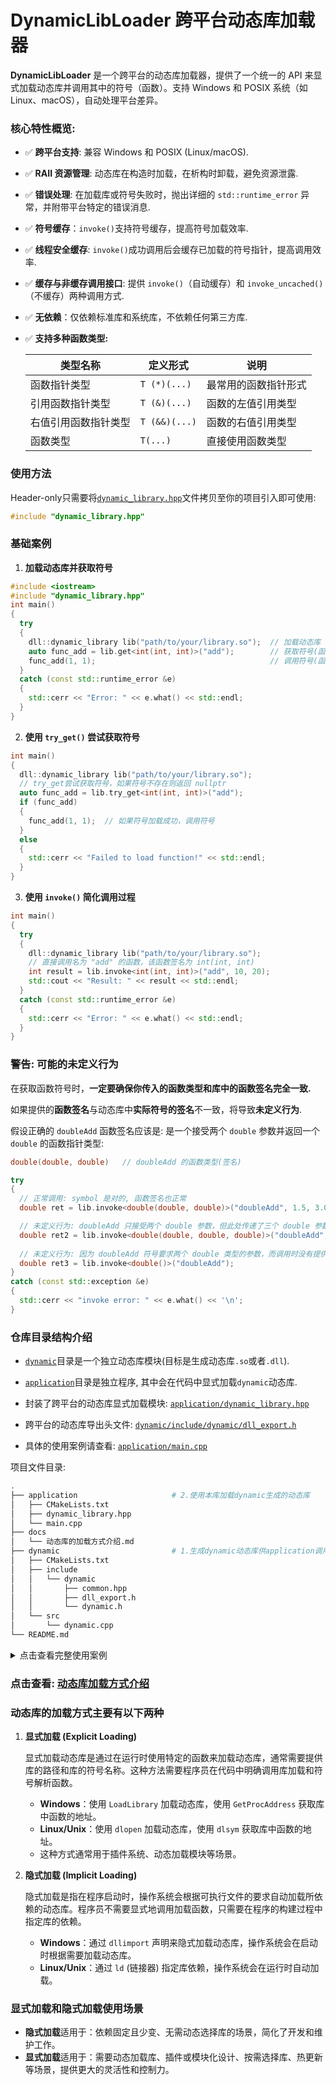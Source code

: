 # DynamicLibLoader 跨平台动态库加载器

**DynamicLibLoader** 是一个跨平台的动态库加载器，提供了一个统一的 API 来显式加载动态库并调用其中的符号（函数）。支持 Windows 和 POSIX 系统（如 Linux、macOS），自动处理平台差异。

### 核心特性概览:

- ✅ **跨平台支持**: 兼容 Windows 和 POSIX (Linux/macOS).

- ✅ **RAII 资源管理**: 动态库在构造时加载，在析构时卸载，避免资源泄露.

- ✅ **错误处理**:  在加载库或符号失败时，抛出详细的 `std::runtime_error` 异常，并附带平台特定的错误消息.

- ✅ **符号缓存**：`invoke()`支持符号缓存，提高符号加载效率.

- ✅ **线程安全缓存**: `invoke()`成功调用后会缓存已加载的符号指针，提高调用效率.

- ✅ **缓存与非缓存调用接口**: 提供 `invoke()`（自动缓存）和 `invoke_uncached()`（不缓存）两种调用方式.

- ✅ **无依赖**：仅依赖标准库和系统库，不依赖任何第三方库.

- ✅ **支持多种函数类型:**

  | 类型名称             | 定义形式      | 说明                 |
  | -------------------- | ------------- | -------------------- |
  | 函数指针类型         | `T (*)(...)`  | 最常用的函数指针形式 |
  | 引用函数指针类型     | `T (&)(...)`  | 函数的左值引用类型   |
  | 右值引用函数指针类型 | `T (&&)(...)` | 函数的右值引用类型   |
  | 函数类型             | `T(...)`      | 直接使用函数类型     |

### 使用方法

Header-only只需要将[`dynamic_library.hpp`](./application/dynamic_library.hpp)文件拷贝至你的项目引入即可使用:

```cpp
#include "dynamic_library.hpp"
```

### 基础案例

1. **加载动态库并获取符号**

```cpp
#include <iostream>
#include "dynamic_library.hpp"
int main()
{
  try
  {
    dll::dynamic_library lib("path/to/your/library.so");  // 加载动态库
    auto func_add = lib.get<int(int, int)>("add");        // 获取符号(函数),此符号必须在库中存在
    func_add(1, 1);                                       // 调用符号(函数)
  }
  catch (const std::runtime_error &e)
  {
    std::cerr << "Error: " << e.what() << std::endl;
  }
}
```

2. **使用 `try_get()` 尝试获取符号**

```cpp
int main()
{
  dll::dynamic_library lib("path/to/your/library.so");
  // try_get尝试获取符号，如果符号不存在则返回 nullptr
  auto func_add = lib.try_get<int(int, int)>("add");
  if (func_add)
  {
    func_add(1, 1);  // 如果符号加载成功，调用符号
  }
  else
  {
    std::cerr << "Failed to load function!" << std::endl;
  }
}
```

3. **使用 `invoke()` 简化调用过程**

```cpp
int main()
{
  try
  {
    dll::dynamic_library lib("path/to/your/library.so");
    // 直接调用名为 "add" 的函数，该函数签名为 int(int, int)
    int result = lib.invoke<int(int, int)>("add", 10, 20);
    std::cout << "Result: " << result << std::endl;
  }
  catch (const std::runtime_error &e)
  {
    std::cerr << "Error: " << e.what() << std::endl;
  }
}
```

### 警告: 可能的未定义行为

在获取函数符号时，**一定要确保你传入的函数类型和库中的函数签名完全一致.**

如果提供的**函数签名**与动态库中**实际符号的签名**不一致，将导致**未定义行为**.

假设正确的 `doubleAdd` 函数签名应该是: 是一个接受两个 `double` 参数并返回一个 `double` 的函数指针类型:

```cpp
double(double, double)   // doubleAdd 的函数类型(签名)
```

```cpp
try
{
  // 正常调用: symbol 是对的, 函数签名也正常
  double ret = lib.invoke<double(double, double)>("doubleAdd", 1.5, 3.0);

  // 未定义行为: doubleAdd 只接受两个 double 参数，但此处传递了三个 double 参数，这会导致未定义行为
  double ret2 = lib.invoke<double(double, double, double)>("doubleAdd", 1.5, 3.0, 1.0);
    
  // 未定义行为: 因为 doubleAdd 符号要求两个 double 类型的参数，而调用时没有提供任何参数
  double ret3 = lib.invoke<double()>("doubleAdd");
}
catch (const std::exception &e)
{
  std::cerr << "invoke error: " << e.what() << '\n';
}
```

### 仓库目录结构介绍

- [`dynamic`](dynamic/)目录是一个独立动态库模块(目标是生成动态库`.so`或者`.dll`).
- [`application`](application/)目录是独立程序, 其中会在代码中显式加载`dynamic`动态库.

- 封装了跨平台的动态库显式加载模块: [`application/dynamic_library.hpp`](./application/dynamic_library.hpp)
- 跨平台的动态库导出头文件: [`dynamic/include/dynamic/dll_export.h`](./dynamic/include/dynamic/dll_export.h)
- 具体的使用案例请查看:  [`application/main.cpp`](./application/main.cpp)

项目文件目录:

```sh
.
├── application                     # 2.使用本库加载dynamic生成的动态库
│   ├── CMakeLists.txt
│   ├── dynamic_library.hpp
│   └── main.cpp
├── docs
│   └── 动态库的加载方式介绍.md
├── dynamic                         # 1.生成dynamic动态库供application调用
│   ├── CMakeLists.txt
│   ├── include
│   │   └── dynamic
│   │       ├── common.hpp
│   │       ├── dll_export.h
│   │       └── dynamic.h
│   └── src
│       └── dynamic.cpp
└── README.md
```

<details>
  <summary>点击查看完整使用案例</summary>


```cpp
#include <iostream>

#include "dynamic_library.hpp"

/*
 * 为了在没有头文件的情况下调用 libdynamic.so 中的内容，你需要使用 动态链接库的运行时加载机制，
 * 即通过 dlopen、dlsym 等函数（在 POSIX 系统上）或等效的方法（在 Windows 上，如 LoadLibrary 和 GetProcAddress）。
 */

/// =========== 定义动态库中函数指针类型 start ===========
using sayHello_func  = void (*)();                // 函数指针类型
using intAdd_func    = int (&)(int, int);         // 引用函数指针类型
using floatAdd_func  = float (&&)(float, float);  // 右值引用函数指针类型
using doubleAdd_func = double(double, double);    // 函数类型
// 动态库中的struct
struct point_t
{
  double x;
  double y;
  double z;
};

using getPoint_func = point_t (*)();
using printPoint_func = void (*)(point_t);
/// =========== 定义动态库中函数指针类型 end ===========

void func();
void testNotExistSymbol(const dll::dynamic_library &lib);
int main()
{
  std::cout << "====================================================" << std::endl;
  func();
  std::cout << "====================================================" << std::endl;
  return 0;
}

/// @brief 使用封装的动态库加载流程
void func()
{
  try
  {
    const std::string libPath =
#if defined(_WIN32) || defined(_WIN64)
      "dynamic.dll";
#else
      "./bin/libdynamic.so";
#endif

    // 加载动态库
    using dll::dynamic_library;
    dynamic_library lib0(libPath);
    dynamic_library lib1(libPath);
    // dynamic_library lib = lib0; 错误: 禁止拷贝构造
    // lib0 = lib1;               错误: 禁止拷贝赋值

    lib0 = std::move(lib1);               // 支持移动赋值
    dynamic_library lib(std::move(lib0));  // 支持移动构造

    if (lib)
    {
      std::cout << "lib is vaild." << std::endl;
    }

    // 加载函数符号
    auto sayHello   = lib.get<sayHello_func>("sayHello");
    auto intAdd     = lib.get<intAdd_func>("intAdd");
    auto floatAdd   = lib.get<floatAdd_func>("floatAdd");
    auto doubleAdd  = lib.get<doubleAdd_func>("doubleAdd");
    auto getPoint   = lib.get<getPoint_func>("getPoint");
    auto printPoint = lib.get<printPoint_func>("printPoint");

    // 直接调用函数符号
    int ret = lib.invoke<int(int, int)>("intAdd", 1, 2);
    double ret2 = lib.invoke<double(double, double)>("doubleAdd", 1.8, 2.5);
    ret = lib.invoke<int(int, int)>("intAdd", 2, 3);
    ret = lib.invoke<int(int, int)>("intAdd", 3, 4);
    ret = lib.invoke<int(*)(int, int)>("intAdd", 4, 5);
    ret = lib.invoke<int(*)(int, int)>("intAdd", 5, 6);
    ret = lib.invoke<int(&)(int, int)>("intAdd", 6, 7);
    ret = lib.invoke<int(&)(int, int)>("intAdd", 7, 8);
    ret = lib.invoke<int(&&)(int, int)>("intAdd", 8, 9);
    double ret3 = lib.invoke_uncached<double(double, double)>("doubleAdd", 1.8, 2.5);
    std::cout << "invoke: intAdd(8, 9) = " << ret << std::endl;
    std::cout << "invoke: doubleAdd(1.8, 2.5) = " << ret2 << std::endl;
    std::cout << "invoke_uncached: doubleAdd(1.8, 2.5) = " << ret3 << std::endl;

    // 调用函数
    sayHello();

    int a = 5, b = 3;
    std::cout << "intAdd(" << a << ", " << b << ") = " << intAdd(a, b) << std::endl;

    float fa = 1.5f, fb = 2.3f;
    std::cout << "floatAdd(" << fa << ", " << fb << ") = " << floatAdd(fa, fb) << std::endl;

    double da = 3.14159, db = 2.71828;
    std::cout << "doubleAdd(" << da << ", " << db << ") = " << doubleAdd(da, db) << std::endl;

    point_t p = getPoint();
    std::cout << "getPoint() = {x: " << p.x << ", y: " << p.y << ", z: " << p.z << "}" << std::endl;

    std::cout << "printPoint() output: ";
    printPoint(p);
    std::cout << std::endl;

    testNotExistSymbol(lib);
  }
  catch (const std::exception &ex)
  {
    std::cerr << "Error: " << ex.what() << std::endl;
    return;
  }
}

/// @brief 测试符号信息不存在的情况
void testNotExistSymbol(const dll::dynamic_library &lib)
{
  std::cout << "---------testNotExistSymbol----------" << std::endl;
  // 测试不存在的函数符号加载
  auto unknownFunc = lib.try_get<printPoint_func>("notExistFunc");  // 加载失败不抛异常,返回nullptr
  if (unknownFunc == nullptr)
  {
    std::cout << "lib.try_get<printPoint_func>(\"notExistFunc\"); load failed, return nullptr." << std::endl;
  }
  try
  {
    auto unknownFunc2 = lib.get<printPoint_func>("notExistFunc");  // 加载失败抛出异常
  }
  catch (const std::exception &e)
  {
    std::cerr << e.what() << '\n';
  }

  try
  {
    double ret = lib.invoke<double(double, double)>("doubleAdd", 1.5, 3.0);  // 正常调用: symbol是对的, 函数签名也正常
    std::cout << "lib.invoke ret = " << ret << std::endl;
    double ret2 = lib.invoke<double(double, double, double)>("doubleAdd", 1.5, 3.0, 1.0);  // 未定义行为: symbol是对的,但是函数签名不一致
    std::cout << "[UB] lib.invoke ret2 = " << ret2 << std::endl;
    double ret3 = lib.invoke<double()>("doubleAdd");  // 未定义行为: symbol是对的,但是函数签名不一致
    std::cout << "[UB] lib.invoke ret3 = " << ret3 << std::endl;
  }
  catch (const std::exception &e)
  {
    std::cerr << "invoke error: " << e.what() << '\n';
  }

  std::cout << "---------testNotExistSymbol----------" << std::endl;
}
```

</details>

### 点击查看: [动态库加载方式介绍](./docs/动态库的加载方式介绍.md)

### 动态库的加载方式主要有以下两种

1. **显式加载 (Explicit Loading)**

   显式加载动态库是通过在运行时使用特定的函数来加载动态库，通常需要提供库的路径和库的符号名称。这种方法需要程序员在代码中明确调用库加载和符号解析函数。

   - **Windows**：使用 `LoadLibrary` 加载动态库，使用 `GetProcAddress` 获取库中函数的地址。
   - **Linux/Unix**：使用 `dlopen` 加载动态库，使用 `dlsym` 获取库中函数的地址。
   - 这种方式通常用于插件系统、动态加载模块等场景。

2. **隐式加载 (Implicit Loading)**

   隐式加载是指在程序启动时，操作系统会根据可执行文件的要求自动加载所依赖的动态库。程序员不需要显式地调用加载函数，只需要在程序的构建过程中指定库的依赖。

   - **Windows**：通过 `dllimport` 声明来隐式加载动态库，操作系统会在启动时根据需要加载动态库。
   - **Linux/Unix**：通过 `ld` (链接器) 指定库依赖，操作系统会在运行时自动加载。

### 显式加载和隐式加载使用场景

- **隐式加载**适用于：依赖固定且少变、无需动态选择库的场景，简化了开发和维护工作。
- **显式加载**适用于：需要动态加载库、插件或模块化设计、按需选择库、热更新等场景，提供更大的灵活性和控制力。



